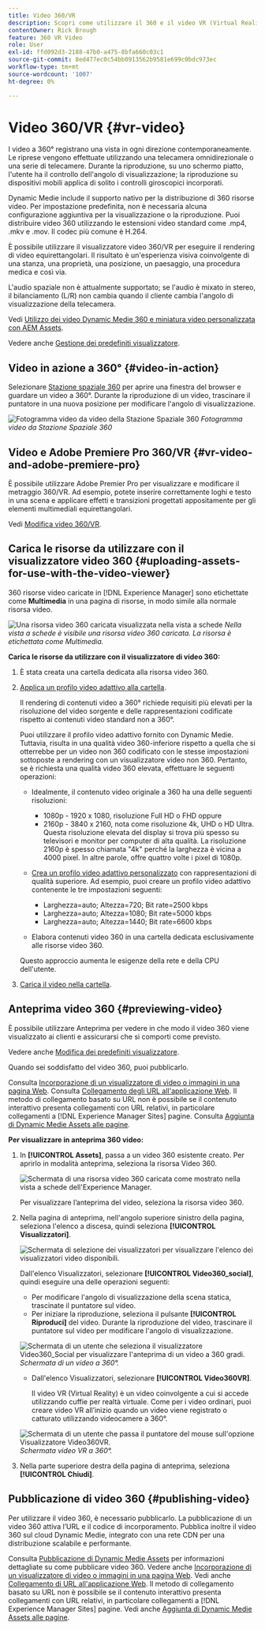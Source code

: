 ```yaml
---
title: Video 360/VR
description: Scopri come utilizzare il 360 e il video VR (Virtual Reality) in Dynamic Medie.
contentOwner: Rick Brough
feature: 360 VR Video
role: User
exl-id: ffd092d3-2188-47b0-a475-8bfa660c03c1
source-git-commit: 8ed477ec0c54bb0913562b9581e699c0bdc973ec
workflow-type: tm+mt
source-wordcount: '1007'
ht-degree: 0%

---
```


# Video 360/VR {#vr-video}

I video a 360° registrano una vista in ogni direzione contemporaneamente. Le riprese vengono effettuate utilizzando una telecamera omnidirezionale o una serie di telecamere. Durante la riproduzione, su uno schermo piatto, l&#39;utente ha il controllo dell&#39;angolo di visualizzazione; la riproduzione su dispositivi mobili applica di solito i controlli giroscopici incorporati.

Dynamic Medie include il supporto nativo per la distribuzione di 360 risorse video. Per impostazione predefinita, non è necessaria alcuna configurazione aggiuntiva per la visualizzazione o la riproduzione. Puoi distribuire video 360 utilizzando le estensioni video standard come .mp4, .mkv e .mov. Il codec più comune è H.264.

È possibile utilizzare il visualizzatore video 360/VR per eseguire il rendering di video equirettangolari. Il risultato è un&#39;esperienza visiva coinvolgente di una stanza, una proprietà, una posizione, un paesaggio, una procedura medica e così via.

L&#39;audio spaziale non è attualmente supportato; se l&#39;audio è mixato in stereo, il bilanciamento (L/R) non cambia quando il cliente cambia l&#39;angolo di visualizzazione della telecamera.

Vedi [Utilizzo dei video Dynamic Medie 360 e miniatura video personalizzata con AEM Assets](https://experienceleague.adobe.com/docs/experience-manager-learn/assets/dynamic-media/dynamic-media-360-video-custom-thumbnail-feature-video-use.html#dynamic-media).

Vedere anche [Gestione dei predefiniti visualizzatore](/help/assets/dynamic-media/managing-viewer-presets.md).

## Video in azione a 360° {#video-in-action}

Selezionare [Stazione spaziale 360](https://s7d1.scene7.com/s7viewers/html5/Video360Viewer.html?asset=Viewers/space_station_360-AVS) per aprire una finestra del browser e guardare un video a 360°. Durante la riproduzione di un video, trascinare il puntatore in una nuova posizione per modificare l&#39;angolo di visualizzazione.

![Fotogramma video da video della Stazione Spaziale 360](assets/6_5_360videoiss_simplified.png)
*Fotogramma video da Stazione Spaziale 360*

## Video e Adobe Premiere Pro 360/VR {#vr-video-and-adobe-premiere-pro}

È possibile utilizzare Adobe Premier Pro per visualizzare e modificare il metraggio 360/VR. Ad esempio, potete inserire correttamente loghi e testo in una scena e applicare effetti e transizioni progettati appositamente per gli elementi multimediali equirettangolari.

Vedi [Modifica video 360/VR](https://helpx.adobe.com/premiere-pro/how-to/edit-360-vr-video.html).

## Carica le risorse da utilizzare con il visualizzatore video 360 {#uploading-assets-for-use-with-the-video-viewer}

360 risorse video caricate in [!DNL Experience Manager] sono etichettate come **Multimedia** in una pagina di risorse, in modo simile alla normale risorsa video.

![Una risorsa video 360 caricata visualizzata nella vista a schede](assets/6_5_360video-selecttopreview.png)
*Nella vista a schede è visibile una risorsa video 360 caricata. La risorsa è etichettata come Multimedia.*

**Carica le risorse da utilizzare con il visualizzatore di video 360:**

1. È stata creata una cartella dedicata alla risorsa video 360.
1. [Applica un profilo video adattivo alla cartella](/help/assets/dynamic-media/video-profiles.md#applying-a-video-profile-to-folders).

   Il rendering di contenuti video a 360° richiede requisiti più elevati per la risoluzione del video sorgente e delle rappresentazioni codificate rispetto ai contenuti video standard non a 360°.

   Puoi utilizzare il profilo video adattivo fornito con Dynamic Medie. Tuttavia, risulta in una qualità video 360-inferiore rispetto a quella che si otterrebbe per un video non 360 codificato con le stesse impostazioni sottoposte a rendering con un visualizzatore video non 360. Pertanto, se è richiesta una qualità video 360 elevata, effettuare le seguenti operazioni:

   * Idealmente, il contenuto video originale a 360 ha una delle seguenti risoluzioni:

      * 1080p - 1920 x 1080, risoluzione Full HD o FHD oppure
      * 2160p - 3840 x 2160, nota come risoluzione 4k, UHD o HD Ultra. Questa risoluzione elevata del display si trova più spesso su televisori e monitor per computer di alta qualità. La risoluzione 2160p è spesso chiamata &quot;4k&quot; perché la larghezza è vicina a 4000 pixel. In altre parole, offre quattro volte i pixel di 1080p.

   * [Crea un profilo video adattivo personalizzato](/help/assets/dynamic-media/video-profiles.md#creating-a-video-encoding-profile-for-adaptive-streaming) con rappresentazioni di qualità superiore. Ad esempio, puoi creare un profilo video adattivo contenente le tre impostazioni seguenti:

      * Larghezza=auto; Altezza=720; Bit rate=2500 kbps
      * Larghezza=auto; Altezza=1080; Bit rate=5000 kbps
      * Larghezza=auto; Altezza=1440; Bit rate=6600 kbps

   * Elabora contenuti video 360 in una cartella dedicata esclusivamente alle risorse video 360.

   Questo approccio aumenta le esigenze della rete e della CPU dell&#39;utente.

1. [Carica il video nella cartella](/help/assets/manage-video-assets.md#upload-and-preview-video-assets).

<!--

## Overriding the default aspect ratio of 360 videos  {#overriding-the-default-aspect-ratio-of-videos}

For an uploaded asset to qualify as a 360 video that you intend to use with the 360 Video viewer, the asset must have an aspect ratio of 2.

By default, AEM detects video as "360" if its aspect ratio (width/height) is 2.0. If you are an Administrator, you can override the default aspect ratio setting of 2 by setting the optional `s7video360AR` property in CRXDE Lite at the following:

* `/conf/global/settings/cloudconfigs/dmscene7/jcr:content`

  * **Property type**: Double
  * **Value**: floating-point aspect ratio, default 2.0.

After you set this property, it takes effect immediately on both existing videos and newly uploaded videos.

The aspect ratio applies to 360 video assets for the asset details page and the [Video 360 Media WCM component](/help/assets/dynamic-media/adding-dynamic-media-assets-to-pages.md#dynamic-media-components).

Start by uploading 360 Videos.

-->

## Anteprima video 360 {#previewing-video}

È possibile utilizzare Anteprima per vedere in che modo il video 360 viene visualizzato ai clienti e assicurarsi che si comporti come previsto.

Vedere anche [Modifica dei predefiniti visualizzatore](/help/assets/dynamic-media/managing-viewer-presets.md#editing-viewer-presets).

Quando sei soddisfatto del video 360, puoi pubblicarlo.

Consulta [Incorporazione di un visualizzatore di video o immagini in una pagina Web](/help/assets/dynamic-media/embed-code.md).
Consulta [Collegamento degli URL all&#39;applicazione Web](/help/assets/dynamic-media/linking-urls-to-yourwebapplication.md). Il metodo di collegamento basato su URL non è possibile se il contenuto interattivo presenta collegamenti con URL relativi, in particolare collegamenti a [!DNL Experience Manager Sites] pagine.
Consulta [Aggiunta di Dynamic Medie Assets alle pagine](/help/assets/dynamic-media/adding-dynamic-media-assets-to-pages.md).

**Per visualizzare in anteprima 360 video:**

1. In **[!UICONTROL Assets]**, passa a un video 360 esistente creato. Per aprirlo in modalità anteprima, seleziona la risorsa Video 360.

   ![Schermata di una risorsa video 360 caricata come mostrato nella vista a schede dell&#39;Experience Manager.](assets/6_5_360video-selecttopreview-1.png)

   Per visualizzare l’anteprima del video, seleziona la risorsa video 360.

1. Nella pagina di anteprima, nell&#39;angolo superiore sinistro della pagina, seleziona l&#39;elenco a discesa, quindi seleziona **[!UICONTROL Visualizzatori]**.

   ![Schermata di selezione dei visualizzatori per visualizzare l&#39;elenco dei visualizzatori video disponibili.](assets/6_5_360video-preview-viewers.png)

   Dall&#39;elenco Visualizzatori, selezionare **[!UICONTROL Video360_social]**, quindi eseguire una delle operazioni seguenti:

   * Per modificare l&#39;angolo di visualizzazione della scena statica, trascinate il puntatore sul video.
   * Per iniziare la riproduzione, seleziona il pulsante **[!UICONTROL Riproduci]** del video. Durante la riproduzione del video, trascinare il puntatore sul video per modificare l&#39;angolo di visualizzazione.

   ![Schermata di un utente che seleziona il visualizzatore Video360_Social per visualizzare l&#39;anteprima di un video a 360 gradi.](assets/6_5_360video-preview-video360-social.png)*Schermata di un video a 360°.*

   * Dall&#39;elenco Visualizzatori, selezionare **[!UICONTROL Video360VR]**.

     Il video VR (Virtual Reality) è un video coinvolgente a cui si accede utilizzando cuffie per realtà virtuale. Come per i video ordinari, puoi creare video VR all’inizio quando un video viene registrato o catturato utilizzando videocamere a 360°.

   ![Schermata di un utente che passa il puntatore del mouse sull&#39;opzione Visualizzatore Video360VR.](assets/6_5_360video-preview-video360vr.png)
   *Schermata video VR a 360°.*

1. Nella parte superiore destra della pagina di anteprima, seleziona **[!UICONTROL Chiudi]**.

## Pubblicazione di video 360 {#publishing-video}

Per utilizzare il video 360, è necessario pubblicarlo. La pubblicazione di un video 360 attiva l’URL e il codice di incorporamento. Pubblica inoltre il video 360 sul cloud Dynamic Medie, integrato con una rete CDN per una distribuzione scalabile e performante.

Consulta [Pubblicazione di Dynamic Medie Assets](/help/assets/dynamic-media/publishing-dynamicmedia-assets.md) per informazioni dettagliate su come pubblicare video 360.
Vedere anche [Incorporazione di un visualizzatore di video o immagini in una pagina Web](/help/assets/dynamic-media/embed-code.md).
Vedi anche [Collegamento di URL all&#39;applicazione Web](/help/assets/dynamic-media/linking-urls-to-yourwebapplication.md). Il metodo di collegamento basato su URL non è possibile se il contenuto interattivo presenta collegamenti con URL relativi, in particolare collegamenti a [!DNL Experience Manager Sites] pagine.
Vedi anche [Aggiunta di Dynamic Medie Assets alle pagine](/help/assets/dynamic-media/adding-dynamic-media-assets-to-pages.md).
